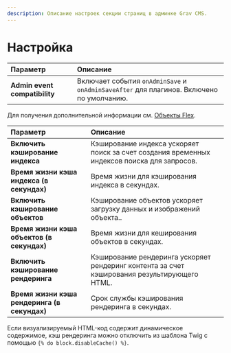 ```yaml
---
description: Описание настроек секции страниц в админке Grav CMS.
---
```


# Настройка

| Параметр                      | Описание |
| :-----                        | :----- |
| **Admin event compatibility** | Включает события `onAdminSave` и `onAdminSaveAfter` для плагинов. Включено по умолчанию. |

Для получения дополнительной информации см. [Объекты Flex](/advanced/flex).

| Параметр                      | Описание |
| :-----                        | :----- |
| **Включить кэширование индекса** | Кэширование индекса ускоряет поиск за счет создания временных индексов поиска для запросов. |
| **Время жизни кэша индекса (в секундах)** | Время жизни для кэширования индекса в секундах. |
| **Включить кэширование объектов** | Кэширование объектов ускоряет загрузку данных и изображений объекта.. |
| **Время жизни кэша объектов (в секундах)** | Время жизни для кеширования объектов в секундах. |
| **Включить кэширование рендеринга** | Кэширование рендеринга ускоряет рендеринг контента за счет кэширования результирующего HTML. |
| **Время жизни кэша рендеринга (в секундах)** | Срок службы кэширования рендеринга в секундах. |

Если визуализируемый HTML-код содержит динамическое содержимое, кэш рендеринга можно отключить из шаблона Twig с помощью ```{% do block.disableCache() %}```.
